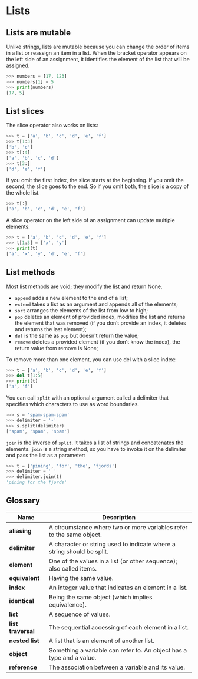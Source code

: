 # Lists

## Lists are mutable
Unlike strings, lists are mutable because you can change the order of items in a list or reassign an item in a list. When the bracket operator appears on the left side of an assignment, it identifies the element of the list that will be assigned.

```python
>>> numbers = [17, 123]
>>> numbers[1] = 5
>>> print(numbers)
[17, 5]
```

## List slices
The slice operator also works on lists:

```python
>>> t = ['a', 'b', 'c', 'd', 'e', 'f']
>>> t[1:3]
['b', 'c']
>>> t[:4]
['a', 'b', 'c', 'd']
>>> t[3:]
['d', 'e', 'f']
```

If you omit the first index, the slice starts at the beginning. If you omit the second, the slice goes to the end. So if you omit both, the slice is a copy of the whole list.

```python
>>> t[:]
['a', 'b', 'c', 'd', 'e', 'f']
```

A slice operator on the left side of an assignment can update multiple elements:

```python
>>> t = ['a', 'b', 'c', 'd', 'e', 'f']
>>> t[1:3] = ['x', 'y']
>>> print(t)
['a', 'x', 'y', 'd', 'e', 'f']
```

## List methods
Most list methods are void; they modify the list and return None. 

- `append` adds a new element to the end of a list;
- `extend` takes a list as an argument and appends all of the elements;
- `sort` arranges the elements of the list from low to high;
- `pop` deletes an element of provided index, modifies the list and returns the element that was removed (if you don’t provide an index, it deletes and returns the last element);
- `del` is the same as `pop` but doesn't return the value;
- `remove` deletes a provided element (if you don't know the index), the return value from remove is None;

To remove more than one element, you can use del with a slice index:

```python
>>> t = ['a', 'b', 'c', 'd', 'e', 'f']
>>> del t[1:5]
>>> print(t)
['a', 'f']
```

You can call `split` with an optional argument called a delimiter that specifies which characters to use as word boundaries. 

```python
>>> s = 'spam-spam-spam'
>>> delimiter = '-'
>>> s.split(delimiter)
['spam', 'spam', 'spam']
```

`join` is the inverse of `split`. It takes a list of strings and concatenates the elements. `join` is a string method, so you have to invoke it on the delimiter and pass the list as a parameter:

```python
>>> t = ['pining', 'for', 'the', 'fjords']
>>> delimiter = ' '
>>> delimiter.join(t)
'pining for the fjords'
```

## Glossary
| Name | Description | 
| --- | --- | 
| **aliasing** | A circumstance where two or more variables refer to the same object. |
| **delimiter** | A character or string used to indicate where a string should be split. |
| **element** | One of the values in a list (or other sequence); also called items. |
| **equivalent** | Having the same value. |
| **index** | An integer value that indicates an element in a list. |
| **identical** | Being the same object (which implies equivalence). |
| **list** | A sequence of values. |
| **list traversal** | The sequential accessing of each element in a list. |
| **nested list** | A list that is an element of another list. |
| **object** | Something a variable can refer to. An object has a type and a value. |
| **reference** | The association between a variable and its value. |